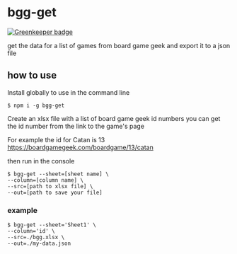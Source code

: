 # bgg-get

[![Greenkeeper badge](https://badges.greenkeeper.io/ezekeal/bgg-get.svg)](https://greenkeeper.io/)

get the data for a list of games from board game geek and export it to a json file

## how to use

Install globally to use in the command line

```console
$ npm i -g bgg-get
```

Create an xlsx file with a list of board game geek id numbers
you can get the id number from the link to the game's page

For example the id for Catan is 13
https://boardgamegeek.com/boardgame/13/catan

then run in the console

```console
$ bgg-get --sheet=[sheet name] \
--column=[column name] \
--src=[path to xlsx file] \
--out=[path to save your file]
```

### example
```console
$ bgg-get --sheet='Sheet1' \
--column='id' \
--src=./bgg.xlsx \
--out=./my-data.json
```
